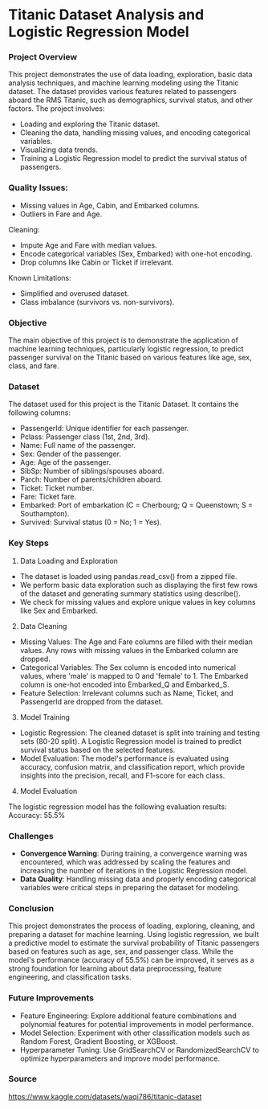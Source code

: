 # Titanic Dataset Analysis and Logistic Regression Model

### Project Overview

This project demonstrates the use of data loading, exploration, basic data analysis techniques, and machine learning modeling using the Titanic dataset. The dataset provides various features related to passengers aboard the RMS Titanic, such as demographics, survival status, and other factors. The project involves:

- Loading and exploring the Titanic dataset.
- Cleaning the data, handling missing values, and encoding categorical variables.
- Visualizing data trends.
- Training a Logistic Regression model to predict the survival status of passengers.

### Quality Issues:

- Missing values in Age, Cabin, and Embarked columns.
- Outliers in Fare and Age.

Cleaning:

- Impute Age and Fare with median values.
- Encode categorical variables (Sex, Embarked) with one-hot encoding.
- Drop columns like Cabin or Ticket if irrelevant.

Known Limitations:
- Simplified and overused dataset.
- Class imbalance (survivors vs. non-survivors).

### Objective

The main objective of this project is to demonstrate the application of machine learning techniques, particularly logistic regression, to predict passenger survival on the Titanic based on various features like age, sex, class, and fare.

### Dataset

The dataset used for this project is the Titanic Dataset. It contains the following columns:

- PassengerId: Unique identifier for each passenger.
- Pclass: Passenger class (1st, 2nd, 3rd).
- Name: Full name of the passenger.
- Sex: Gender of the passenger.
- Age: Age of the passenger.
- SibSp: Number of siblings/spouses aboard.
- Parch: Number of parents/children aboard.
- Ticket: Ticket number.
- Fare: Ticket fare.
- Embarked: Port of embarkation (C = Cherbourg; Q = Queenstown; S = Southampton).
- Survived: Survival status (0 = No; 1 = Yes).

### Key Steps

1. Data Loading and Exploration

- The dataset is loaded using pandas.read_csv() from a zipped file.
- We perform basic data exploration such as displaying the first few rows of the dataset and generating summary statistics using describe().
- We check for missing values and explore unique values in key columns like Sex and Embarked.

2. Data Cleaning

- Missing Values: The Age and Fare columns are filled with their median values. Any rows with missing values in the Embarked column are dropped.
- Categorical Variables: The Sex column is encoded into numerical values, where 'male' is mapped to 0 and 'female' to 1. The Embarked column is one-hot encoded into Embarked_Q and Embarked_S.
- Feature Selection: Irrelevant columns such as Name, Ticket, and PassengerId are dropped from the dataset.

3. Model Training

- Logistic Regression: The cleaned dataset is split into training and testing sets (80-20 split). A Logistic Regression model is trained to predict survival status based on the selected features.
- Model Evaluation: The model's performance is evaluated using accuracy, confusion matrix, and classification report, which provide insights into the precision, recall, and F1-score for each class.

4. Model Evaluation

The logistic regression model has the following evaluation results: Accuracy: 55.5%

### Challenges

- **Convergence Warning**: During training, a convergence warning was encountered, which was addressed by scaling the features and increasing the number of iterations in the Logistic Regression model.
- **Data Quality**: Handling missing data and properly encoding categorical variables were critical steps in preparing the dataset for modeling.

### Conclusion

This project demonstrates the process of loading, exploring, cleaning, and preparing a dataset for machine learning. Using logistic regression, we built a predictive model to estimate the survival probability of Titanic passengers based on features such as age, sex, and passenger class. While the model's performance (accuracy of 55.5%) can be improved, it serves as a strong foundation for learning about data preprocessing, feature engineering, and classification tasks.

### Future Improvements

- Feature Engineering: Explore additional feature combinations and polynomial features for potential improvements in model performance.
- Model Selection: Experiment with other classification models such as Random Forest, Gradient Boosting, or XGBoost.
- Hyperparameter Tuning: Use GridSearchCV or RandomizedSearchCV to optimize hyperparameters and improve model performance.

### Source

https://www.kaggle.com/datasets/waqi786/titanic-dataset

